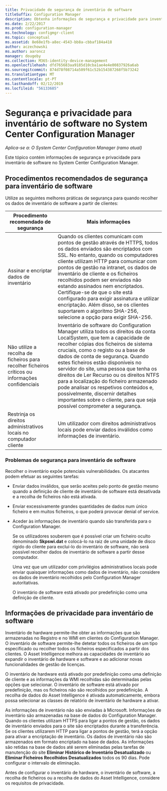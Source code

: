 ```yaml
---
title: Privacidade de segurança de inventário de software
titleSuffix: Configuration Manager
description: Obtenha informações de segurança e privacidade para inventário de software no System Center Configuration Manager.
ms.date: 2/22/2017
ms.prod: configuration-manager
ms.technology: configmgr-client
ms.topic: conceptual
ms.assetid: 8e68e1fb-a8ec-4543-bb8a-cbbaf184a418
author: aczechowski
ms.author: aaroncz
manager: dougeby
ms.collection: M365-identity-device-management
ms.openlocfilehash: dfd765683aa9185d10cba1ae4e4e00837926a6ab
ms.sourcegitcommit: 874d78f08714a509f61c52b154387268f5b73242
ms.translationtype: MT
ms.contentlocale: pt-PT
ms.lasthandoff: 02/12/2019
ms.locfileid: "56133685"
---
```

# <a name="security-and-privacy-for-software-inventory-in-system-center-configuration-manager"></a>Segurança e privacidade para inventário de software no System Center Configuration Manager

*Aplica-se a: O System Center Configuration Manager (ramo atual)*

Este tópico contém informações de segurança e privacidade para inventário de software no System Center Configuration Manager.  

##  <a name="BKMK_Security_HardwareInventory"></a> Procedimentos recomendados de segurança para inventário de software  
 Utilize as seguintes melhores práticas de segurança para quando recolher os dados de inventário de software a partir de clientes:  

|Procedimento recomendado de segurança|Mais informações|  
|----------------------------|----------------------|  
|Assinar e encriptar dados de inventário|Quando os clientes comunicam com pontos de gestão através de HTTPS, todos os dados enviados são encriptados com SSL. No entanto, quando os computadores cliente utilizam HTTP para comunicar com pontos de gestão na intranet, os dados de inventário de cliente e os ficheiros recolhidos podem ser enviados não estando assinados nem encriptados. Certifique-se de que o site está configurado para exigir assinatura e utilizar encriptação. Além disso, se os clientes suportarem o algoritmo SHA-256, selecione a opção para exigir SHA-256.|  
|Não utilize a recolha de ficheiros para recolher ficheiros críticos ou informações confidenciais|Inventário de software do Configuration Manager utiliza todos os direitos da conta LocalSystem, que tem a capacidade de recolher cópias dos ficheiros de sistema cruciais, como o registo ou a base de dados de conta de segurança. Quando estes ficheiros estão disponíveis no servidor do site, uma pessoa que tenha os direitos de Ler Recurso ou os direitos NTFS para a localização do ficheiro armazenado pode analisar os respetivos conteúdos e, possivelmente, discernir detalhes importantes sobre o cliente, para que seja possível comprometer a segurança.|  
|Restrinja os direitos administrativos locais no computador cliente|Um utilizador com direitos administrativos locais pode enviar dados inválidos como informações de inventário.|  

### <a name="security-issues-for-software-inventory"></a>Problemas de segurança para inventário de software  
 Recolher o inventário expõe potenciais vulnerabilidades. Os atacantes podem efetuar as seguintes tarefas:  

- Enviar dados inválidos, que serão aceites pelo ponto de gestão mesmo quando a definição de cliente de inventário de software está desativada e a recolha de ficheiros não está ativada.  

- Enviar excessivamente grandes quantidades de dados num único ficheiro e em muitos ficheiros, o que poderá provocar denial of service.  

- Aceder às informações de inventário quando são transferida para o Configuration Manager.  

  Se os utilizadores souberem que é possível criar um ficheiro oculto denominado **Skpswi.dat** e colocá-lo na raiz de uma unidade de disco rígido do cliente para excluí-lo do inventário de software, não será possível recolher dados de inventário de software a partir desse computador.  

  Uma vez que um utilizador com privilégios administrativos locais pode enviar quaisquer informações como dados de inventário, não considere os dados de inventário recolhidos pelo Configuration Manager autoritativas.  

  O inventário de software está ativado por predefinição como uma definição de cliente.  

##  <a name="BKMK_Privacy_HardwareInventory"></a> Informações de privacidade para inventário de software  
 Inventário de hardware permite-lhe obter as informações que são armazenadas no Registro e no WMI em clientes do Configuration Manager. O inventário de software permite-lhe detetar todos os ficheiros de um tipo especificado ou recolher todos os ficheiros especificados a partir dos clientes. O Asset Intelligence melhora as capacidades de inventário ao expandir o inventário de hardware e software e ao adicionar novas funcionalidades de gestão de licenças.  

 O inventário de hardware está ativado por predefinição como uma definição de cliente e as informações da WMI recolhidas são determinadas pelas opções que selecionar. O inventário de software está ativado por predefinição, mas os ficheiros não são recolhidos por predefinição. A recolha de dados do Asset Intelligence é ativada automaticamente, embora possa selecionar as classes de relatório de inventário de hardware a ativar.  

 As informações de inventário não são enviadas à Microsoft. Informações de inventário são armazenadas na base de dados do Configuration Manager. Quando os clientes utilizam HTTPS para ligar a pontos de gestão, os dados de inventário enviados para o site são encriptados durante a transferência. Se os clientes utilizarem HTTP para ligar a pontos de gestão, terá a opção para ativar a encriptação de inventário. Os dados de inventário não são armazenados em formato encriptado na base de dados. As informações são retidas na base de dados até serem eliminadas pelas tarefas de manutenção do site **Eliminar Histórico de Inventário Desatualizado** ou **Eliminar Ficheiros Recolhidos Desatualizados** todos os 90 dias. Pode configurar o intervalo de eliminação.  

 Antes de configurar o inventário de hardware, o inventário de software, a recolha de ficheiros ou a recolha de dados do Asset Intelligence, considere os requisitos de privacidade.  
